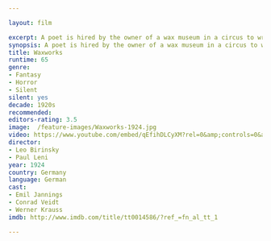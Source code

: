 ```yaml
---

layout: film

excerpt: A poet is hired by the owner of a wax museum in a circus to write tales about Harun al Raschid, Ivan the Terrible and Jack the Ripper. While writing, the poet and the daughter of the owner, Eva, fantasize the fantastic stories and fall in love for each other.
synopsis: A poet is hired by the owner of a wax museum in a circus to write tales about Harun al Raschid, Ivan the Terrible and Jack the Ripper. While writing, the poet and the daughter of the owner, Eva, fantasize the fantastic stories and fall in love for each other.
title: Waxworks 
runtime: 65
genre: 
- Fantasy
- Horror
- Silent
silent: yes
decade: 1920s
recommended: 
editors-rating: 3.5
image:  /feature-images/Waxworks-1924.jpg 
video: https://www.youtube.com/embed/qEfihDLCyXM?rel=0&amp;controls=0&amp;showinfo=0
director: 
- Leo Birinsky
- Paul Leni
year: 1924
country: Germany
language: German
cast:
- Emil Jannings
- Conrad Veidt
- Werner Krauss
imdb: http://www.imdb.com/title/tt0014586/?ref_=fn_al_tt_1

---
```


